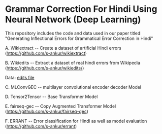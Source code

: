 # Grammar Correction For Hindi Using Neural Network (Deep Learning)
This repository includes the code and data used in our paper titled "Generating Inflectional Errors for Grammatical Error Correction in
Hindi"

A. Wikiextract --  Create a dataset of artificial Hindi errors (https://github.com/s-ankur/wikiextract)

B. Wikiedits -- Extract a dataset of real hindi errors from Wikipedia (https://github.com/s-ankur/wikiedits/)

Data: [edits file](https://drive.google.com/file/d/1LPBA0GG82gS_H-e4Sa6ecjknLuK0rxj7/view?usp=sharing)

C. MLConvGEC -- multilayer convolutional encoder decoder Model

D. Tensor2Tensor -- Base Transformer Model

E. fairseq-gec -- Copy Augmented Transformer Model (https://github.com/s-ankur/fairseq-gec)

F. ERRANT -- Error classification for Hindi as well as model evaluation (https://github.com/s-ankur/errant)
